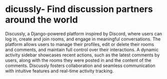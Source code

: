 # dicussly- Find discussion partners around the world 
Discussly, a Django-powered platform inspired by Discord, where users can log in, create and join rooms, and engage in meaningful conversations. The platform allows users to manage their profiles, edit or delete their rooms and comments, and maintain full control over their interactions. A dynamic activity sidebar showcases recent actions, such as the latest comments by users, along with the rooms they were posted in and the content of the comments. Discussly fosters collaboration and seamless communication with intuitive features and real-time activity tracking.
